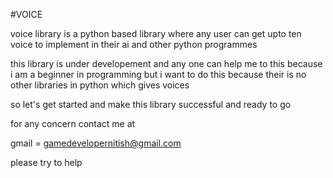 #VOICE


  voice library is a python based library where any user can get upto ten voice to implement in their ai and other python programmes
  
  this library is under developement and any one can help me to this because i am a beginner in programming but i want to do this 
  because their is no other libraries in python which gives voices 
  
  so let's get started and make this library successful and ready to go 
  
  for any concern contact me at 
  
  gmail = gamedevelopernitish@gmail.com
  
  please try to help 

